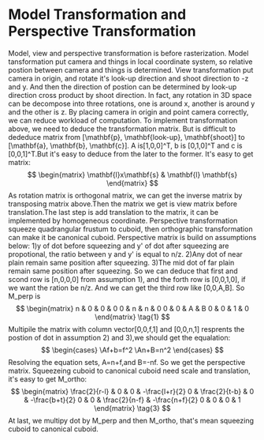 # Model Transformation and Perspective Transformation
Model, view and perspective transformation is before rasterization. 
Model tansformation put camera and things in local coordinate system, so relative postion between camera and things is determined.
View transformation put camera in origin, and rotate it's look-up direction and shoot direction to -z and y. And then the direction of postion can be determined by look-up direction cross product by shoot direction. In fact, any rotation in 3D space can be decompose into three rotations, one is around x, another is around y and the other is z. By placing camera in origin and point camera correctly, we can reduce workload of computation.
To implement transformation above, we need to deduce the transformation matrix. But is difficult to dededuce matrix from [\mathbf{p}, \mathbf{look-up}, \mathbf{shoot}] to [\mathbf{a}, \mathbf{b}, \mathbf{c}]. A is[1,0,0]^T, b is [0,1,0]^T and c is [0,0,1]^T.But it's easy to deduce from the later to the former. It's easy to get matrix:
$$
\begin{matrix}
    \mathbf{l}x\mathbf{s} & \mathbf{l} \mathbf{s}
\end{matrix}
$$
As rotation matrix is orthogonal matrix, we can get the inverse matrix by transposing matrix above.Then the matrix we get is view matrix before translation.The last step is add translation to the matrix, it can be implemented by homogeneous coordinate.
Perspective transformation squeeze quadrangular frustum to cuboid, then orthographic transformation can make it be canonical cuboid.
Perspective matrix is build on assumptions below:
    1)y of dot before squeezing and y' of dot after squeezing are propotional, the ratio between y and y' is equal to n/z.
    2)Any dot of near plain remain same position after squeezing.
    3)The mid dot of far plain remain same position after squeezing.
So we can deduce that first and scond row is [n,0,0,0] from assumption 1), and the forth row is [0,0,1,0], if we want the ration be n/z.
And we can get the third row like [0,0,A,B]. So M_perp is 
$$
    \begin{matrix}
    n & 0 & 0 & 0
    0 & n & n & 0
    0 & 0 & A & B
    0 & 0 & 1 & 0
    \end{matrix} \tag{1}
$$
Multipile the matrix with column vector[0,0,f,1] and [0,0,n,1] resprents the postion of dot in assumption 2) and 3),we should get the equalation:
$$
\begin{cases}
    \Af+b=f^2
    \An+B=n^2
\end{cases}
$$
Resolving the equation sets, A=n+f,and B=-nf. So we get the perspective matrix.
Squeezeing cuboid to canonical cuboid need scale and translation, it's easy to get M_ortho:
$$
\begin{matrix}
    \frac{2}{r-l} & 0 & 0 & -\frac{l+r}{2}
    0 & \frac{2}{t-b} & 0 & -\frac{b+t}{2}
    0 & 0 & \frac{2}{n-f} & -\frac{n+f}{2}
    0 & 0 & 0 & 1
\end{matrix} \tag{3}
$$
At last, we multipy dot by M_perp and then M_ortho, that's mean squeezing cuboid to canonical cuboid.
